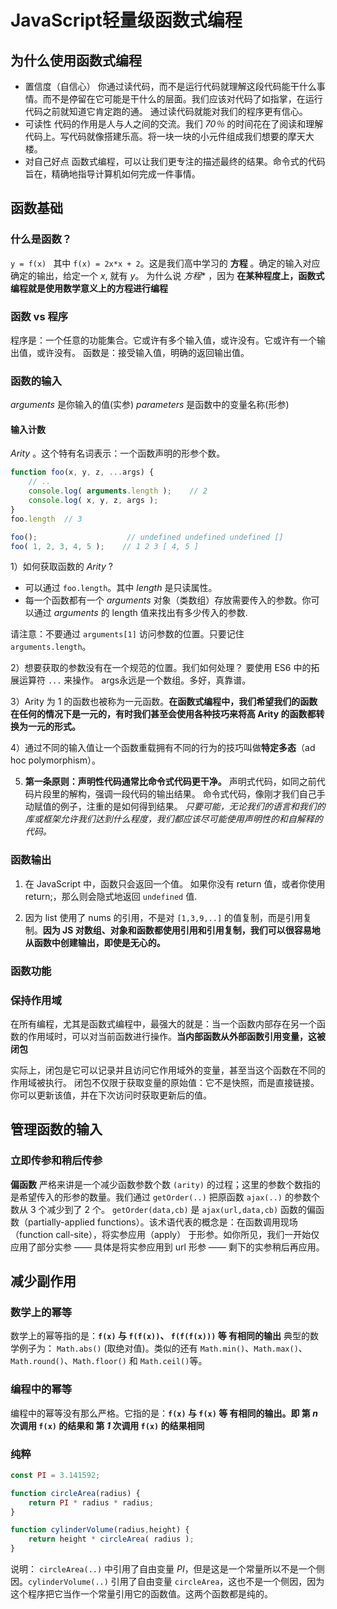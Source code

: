 # JavaScript轻量级函数式编程
## 为什么使用函数式编程
* 置信度（自信心）
你通过读代码，而不是运行代码就理解这段代码能干什么事情。而不是停留在它可能是干什么的层面。我们应该对代码了如指掌，在运行代码之前就知道它肯定跑的通。
通过读代码就能对我们的程序更有信心。
* 可读性
代码的作用是人与人之间的交流。我们 *70％* 的时间花在了阅读和理解代码上。写代码就像搭建乐高。将一块一块的小元件组成我们想要的摩天大楼。
* 对自己好点
函数式编程，可以让我们更专注的描述最终的结果。命令式的代码旨在，精确地指导计算机如何完成一件事情。



## 函数基础
### 什么是函数？
`y = f(x) ` 其中 `f(x) = 2x*x + 2`。这是我们高中学习的 **方程** 。确定的输入对应确定的输出，给定一个 *x*, 就有 *y*。
为什么说 *方程** ，因为 **在某种程度上，函数式编程就是使用数学意义上的方程进行编程**



### 函数 vs 程序
程序是：一个任意的功能集合。它或许有多个输入值，或许没有。它或许有一个输出值，或许没有。
函数是：接受输入值，明确的返回输出值。



### 函数的输入
*arguments* 是你输入的值(实参)
*parameters* 是函数中的变量名称(形参)



#### 输入计数
*Arity* 。这个特有名词表示：一个函数声明的形参个数。
```javascript
function foo(x, y, z, ...args) {
    // ..
    console.log( arguments.length );    // 2
    console.log( x, y, z, args );
}
foo.length  // 3

foo();                    // undefined undefined undefined []
foo( 1, 2, 3, 4, 5 );    // 1 2 3 [ 4, 5 ]

```
1）如何获取函数的 *Arity* ?
* 可以通过 `foo.length`。其中 *length* 是只读属性。
* 每一个函数都有一个 *arguments* 对象（类数组）存放需要传入的参数。你可以通过 *arguments* 的 length 值来找出有多少传入的参数.

请注意：不要通过 `arguments[1]` 访问参数的位置。只要记住 `arguments.length`。

2）想要获取的参数没有在一个规范的位置。我们如何处理？
要使用 ES6 中的拓展运算符 `...` 来操作。
args永远是一个数组。多好，真靠谱。

3）Arity 为 1 的函数也被称为一元函数。**在函数式编程中，我们希望我们的函数在任何的情况下是一元的，有时我们甚至会使用各种技巧来将高 Arity 的函数都转换为一元的形式。**

4）通过不同的输入值让一个函数重载拥有不同的行为的技巧叫做**特定多态**（ad hoc polymorphism）。

5) **第一条原则：声明性代码通常比命令式代码更干净。**
声明式代码，如同之前代码片段里的解构，强调一段代码的输出结果。
命令式代码，像刚才我们自己手动赋值的例子，注重的是如何得到结果。
*只要可能，无论我们的语言和我们的库或框架允许我们达到什么程度，我们都应该尽可能使用声明性的和自解释的代码。*



### 函数输出
1) 在 JavaScript 中，函数只会返回一个值。
如果你没有 return 值，或者你使用 return;，那么则会隐式地返回 `undefined` 值.

2) 因为 list 使用了 nums 的引用，不是对 `[1,3,9,..]` 的值复制，而是引用复制。**因为 JS 对数组、对象和函数都使用引用和引用复制，我们可以很容易地从函数中创建输出，即使是无心的。**



### 函数功能
### 保持作用域
在所有编程，尤其是函数式编程中，最强大的就是：当一个函数内部存在另一个函数的作用域时，可以对当前函数进行操作。**当内部函数从外部函数引用变量，这被闭包**

实际上，闭包是它可以记录并且访问它作用域外的变量，甚至当这个函数在不同的作用域被执行。
闭包不仅限于获取变量的原始值：它不是快照，而是直接链接。你可以更新该值，并在下次访问时获取更新后的值。



## 管理函数的输入
### 立即传参和稍后传参
**偏函数** 严格来讲是一个减少函数参数个数 `(arity)` 的过程；这里的参数个数指的是希望传入的形参的数量。我们通过 `getOrder(..)` 把原函数 `ajax(..)` 的参数个数从 3 个减少到了 2 个。
`getOrder(data,cb)` 是 `ajax(url,data,cb)` 函数的偏函数（partially-applied functions）。该术语代表的概念是：在函数调用现场（function call-site），将实参应用（apply） 于形参。如你所见，我们一开始仅应用了部分实参 —— 具体是将实参应用到 url 形参 —— 剩下的实参稍后再应用。



## 减少副作用
### 数学上的幂等
数学上的幂等指的是：**`f(x)` 与 `f(f(x))`、 `f(f(f(x)))` 等 有相同的输出**
典型的数学例子为： `Math.abs()` (取绝对值)。类似的还有 `Math.min()`、`Math.max()`、`Math.round()`、`Math.floor()` 和 `Math.ceil()`等。



### 编程中的幂等
编程中的幂等没有那么严格。它指的是：**`f(x)` 与 `f(x)` 等 有相同的输出。即 第 *n* 次调用 `f(x)` 的结果和 第 *1* 次调用 `f(x)` 的结果相同**



### 纯粹
```javascript
const PI = 3.141592;

function circleArea(radius) {
    return PI * radius * radius;
}

function cylinderVolume(radius,height) {
    return height * circleArea( radius );
}
```
说明：
`circleArea(..)` 中引用了自由变量 *PI*，但是这是一个常量所以不是一个侧因。`cylinderVolume(..)` 引用了自由变量 `circleArea`，这也不是一个侧因，因为这个程序把它当作一个常量引用它的函数值。这两个函数都是纯的。

